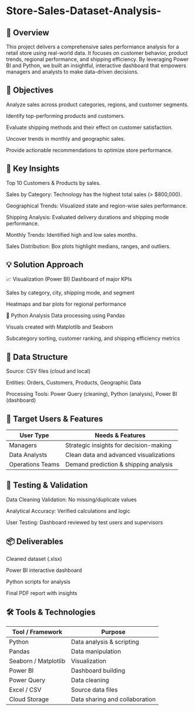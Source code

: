 # Store-Sales-Dataset-Analysis-

## 📌 Overview
This project delivers a comprehensive sales performance analysis for a retail store using real-world data. It focuses on customer behavior, product trends, regional performance, and shipping efficiency. By leveraging Power BI and Python, we built an insightful, interactive dashboard that empowers managers and analysts to make data-driven decisions.

## 🎯 Objectives
Analyze sales across product categories, regions, and customer segments.

Identify top-performing products and customers.

Evaluate shipping methods and their effect on customer satisfaction.

Uncover trends in monthly and geographic sales.

Provide actionable recommendations to optimize store performance.


## 🧠 Key Insights
Top 10 Customers & Products by sales.

Sales by Category: Technology has the highest total sales (> $800,000).

Geographical Trends: Visualized state and region-wise sales performance.

Shipping Analysis: Evaluated delivery durations and shipping mode performance.

Monthly Trends: Identified high and low sales months.

Sales Distribution: Box plots highlight medians, ranges, and outliers.


## 💡 Solution Approach
📈 Visualization (Power BI)
Dashboard of major KPIs

Sales by category, city, shipping mode, and segment

Heatmaps and bar plots for regional performance

🐍 Python Analysis
Data processing using Pandas

Visuals created with Matplotlib and Seaborn

Subcategory sorting, customer ranking, and shipping efficiency metrics


## 🧩 Data Structure
Source: CSV files (cloud and local)

Entities: Orders, Customers, Products, Geographic Data

Processing Tools: Power Query (cleaning), Python (analysis), Power BI (dashboard)

## 👥 Target Users & Features
| User Type        | Needs & Features                       |
| ---------------- | -------------------------------------- |
| Managers         | Strategic insights for decision-making |
| Data Analysts    | Clean data and advanced visualizations |
| Operations Teams | Demand prediction & shipping analysis  |



## 🧪 Testing & Validation
Data Cleaning Validation: No missing/duplicate values

Analytical Accuracy: Verified calculations and logic

User Testing: Dashboard reviewed by test users and supervisors

## 📦 Deliverables
Cleaned dataset (.xlsx)

Power BI interactive dashboard

Python scripts for analysis

Final PDF report with insights


## 🛠 Tools & Technologies

| Tool / Framework     | Purpose                        |
| -------------------- | ------------------------------ |
| Python               | Data analysis & scripting      |
| Pandas               | Data manipulation              |
| Seaborn / Matplotlib | Visualization                  |
| Power BI             | Dashboard building             |
| Power Query          | Data cleaning                  |
| Excel / CSV          | Source data files              |
| Cloud Storage        | Data sharing and collaboration |



